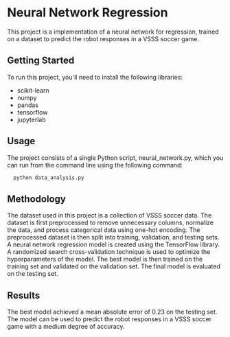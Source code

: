 # Neural Network Regression

This project is a implementation of a neural network for regression, trained on a dataset to predict the robot responses in a VSSS soccer game.

## Getting Started
To run this project, you'll need to install the following libraries:

- scikit-learn
- numpy
- pandas
- tensorflow
- jupyterlab

## Usage
The project consists of a single Python script, neural_network.py, which you can run from the command line using the following command:
```python
  python data_analysis.py
```

## Methodology
The dataset used in this project is a collection of VSSS soccer data. The dataset is first preprocessed to remove unnecessary columns, normalize the data, and process categorical data using one-hot encoding. The preprocessed dataset is then split into training, validation, and testing sets. A neural network regression model is created using the TensorFlow library. A randomized search cross-validation technique is used to optimize the hyperparameters of the model. The best model is then trained on the training set and validated on the validation set. The final model is evaluated on the testing set.

## Results
The best model achieved a mean absolute error of 0.23 on the testing set. The model can be used to predict the robot responses in a VSSS soccer game with a medium degree of accuracy.
